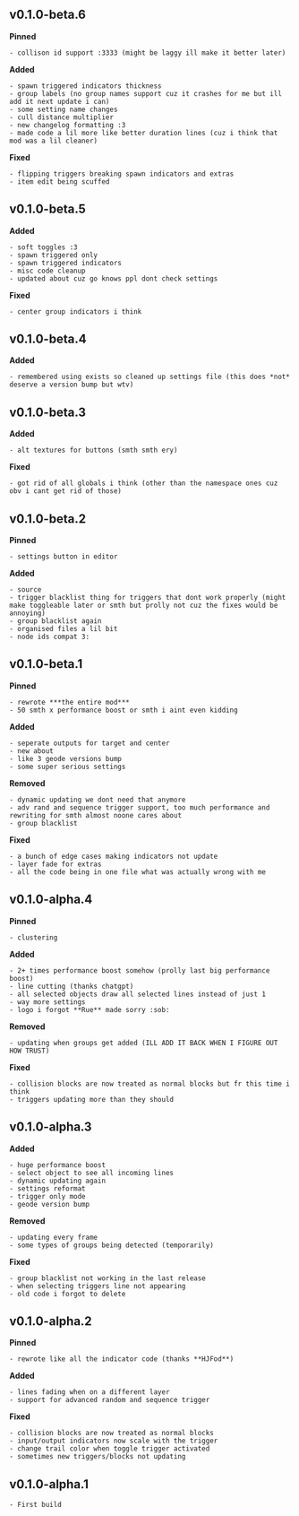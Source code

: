 ## v0.1.0-beta.6
**Pinned**

    - collison id support :3333 (might be laggy ill make it better later)

**Added**

    - spawn triggered indicators thickness
    - group labels (no group names support cuz it crashes for me but ill add it next update i can)
    - some setting name changes
    - cull distance multiplier
    - new changelog formatting :3
    - made code a lil more like better duration lines (cuz i think that mod was a lil cleaner)

**Fixed**

    - flipping triggers breaking spawn indicators and extras
    - item edit being scuffed

## v0.1.0-beta.5
**Added**

    - soft toggles :3
    - spawn triggered only
    - spawn triggered indicators
    - misc code cleanup
    - updated about cuz go knows ppl dont check settings

**Fixed**

    - center group indicators i think

## v0.1.0-beta.4
**Added**

    - remembered using exists so cleaned up settings file (this does *not* deserve a version bump but wtv)

## v0.1.0-beta.3
**Added**

    - alt textures for buttons (smth smth ery)

**Fixed**

    - got rid of all globals i think (other than the namespace ones cuz obv i cant get rid of those)

## v0.1.0-beta.2
**Pinned**

    - settings button in editor

**Added**

    - source
    - trigger blacklist thing for triggers that dont work properly (might make toggleable later or smth but prolly not cuz the fixes would be annoying)
    - group blacklist again
    - organised files a lil bit
    - node ids compat 3:

## v0.1.0-beta.1
**Pinned**

    - rewrote ***the entire mod***
    - 50 smth x performance boost or smth i aint even kidding

**Added**

    - seperate outputs for target and center
    - new about
    - like 3 geode versions bump
    - some super serious settings

**Removed**

    - dynamic updating we dont need that anymore
    - adv rand and sequence trigger support, too much performance and rewriting for smth almost noone cares about
    - group blacklist

**Fixed**

    - a bunch of edge cases making indicators not update
    - layer fade for extras
    - all the code being in one file what was actually wrong with me

## v0.1.0-alpha.4
**Pinned**

    - clustering

**Added**

    - 2+ times performance boost somehow (prolly last big performance boost)
    - line cutting (thanks chatgpt)
    - all selected objects draw all selected lines instead of just 1
    - way more settings
    - logo i forgot **Rue** made sorry :sob:

**Removed**

    - updating when groups get added (ILL ADD IT BACK WHEN I FIGURE OUT HOW TRUST) 

**Fixed**

    - collision blocks are now treated as normal blocks but fr this time i think
    - triggers updating more than they should

## v0.1.0-alpha.3
**Added**

    - huge performance boost
    - select object to see all incoming lines
    - dynamic updating again
    - settings reformat
    - trigger only mode
    - geode version bump

**Removed**

    - updating every frame
    - some types of groups being detected (temporarily)

**Fixed**

    - group blacklist not working in the last release
    - when selecting triggers line not appearing
    - old code i forgot to delete

## v0.1.0-alpha.2
**Pinned**

    - rewrote like all the indicator code (thanks **HJFod**)

**Added**

    - lines fading when on a different layer
    - support for advanced random and sequence trigger

**Fixed**

    - collision blocks are now treated as normal blocks
    - input/output indicators now scale with the trigger
    - change trail color when toggle trigger activated
    - sometimes new triggers/blocks not updating

## v0.1.0-alpha.1
    - First build